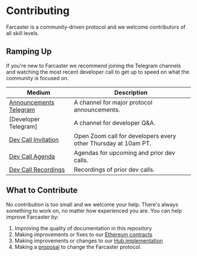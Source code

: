 # Contributing

Farcaster is a community-driven protocol and we welcome contributors of all skill levels.

## Ramping Up

If you're new to Farcaster we recommend joining the Telegram channels and watching the most recent developer call to get up to speed on what the community is focused on.

| Medium                                                                                                                                                                                       | Description                                                    |
| -------------------------------------------------------------------------------------------------------------------------------------------------------------------------------------------- | -------------------------------------------------------------- |
| [Announcements Telegram](https://t.me/farcasterxyz)                                                                                                                                          | A channel for major protocol announcements.                    |
| [Developer Telegram]                                                                                                                                          | A channel for developer Q&A.                                   |
| [Dev Call Invitation](https://calendar.google.com/calendar/u/0?cid=NjA5ZWM4Y2IwMmZiMWM2ZDYyMTkzNWM1YWNkZTRlNWExN2YxOWQ2NDU3NTA3MjQwMTk3YmJlZGFjYTQ3MjZlOEBncm91cC5jYWxlbmRhci5nb29nbGUuY29t) | Open Zoom call for developers every other Thursday at 10am PT. |
| [Dev Call Agenda](https://warpcast.notion.site/b08fed5cbf884e6a80b3acc2dd0666b2?v=4b51e7442af14b48a69871299c22e288)                                                                          | Agendas for upcoming and prior dev calls.                      |
| [Dev Call Recordings](https://www.youtube.com/watch?v=lmGXWP5m1_Y&list=PL0eq1PLf6eUeZnPtyKMS6uN9I5iRIlnvq)                                                                                   | Recordings of prior dev calls.                                 |

## What to Contribute

No contribution is too small and we welcome your help. There's always something to work on, no matter how
experienced you are. You can help improve Farcaster by:

1. Improving the quality of documentation in this repository
2. Making improvements or fixes to our [Ethereum contracts](https://github.com/farcasterxyz/contracts)
3. Making improvements or changes to our [Hub implementation](https://github.com/farcasterxyz/hub)
4. Making a [proposal](https://github.com/farcasterxyz/protocol/discussions/categories/proposals) to change the Farcaster protocol.
